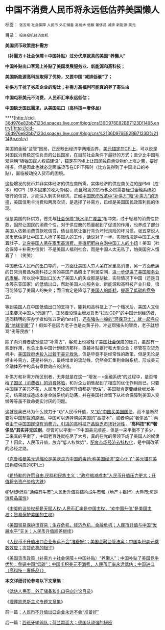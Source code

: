 # 中国不消费人民币将永远低估养美国懒人

标签： `张五常` `社会保障` `人民币` `外汇储备` `高技术` `低碳` `奢侈品` `减排` `新能源` `美元` 

目录： `投资投机经济危机`

**美国货币政策是补需方**

**（补需方＋社会保障＋中国补贴）过分优厚就真的美国“养懒人”**

**中国补贴出口客观上补贴了美国发展服务业、新能源和高科技；**

**美国新能源高科技取得了优势，又要中国“减排低碳”了；**

**补供方干扰了劣质企业的淘汰；补需方高福利可能真的养了寄生虫**

**中国屯积美元不消费，人民币汇率永远低估；**

**中国缺乏国民需求，从美国进口（高科技＝奢侈品）**

****[http://cid-36d976e82bb7123d.spaces.live.com/blog/cns!36D976E82BB7123D!1495.entry](http://cid-36d976e82bb7123d.spaces.live.com/blog/cns%2136D976E82BB7123D%211495.entry)

美国的金融“监管”困局，正反映出经济学两难边界。[美元锚定在CPI上](../../../2010/6/29/克鲁格曼和心脏病的中国式疗法.md)，可以说是对国民消费稳定性负责的公民国家，在目前社会条件下最好的方式；至少比中国毛邓两朝“牺牲国民人权搞建设”，[锚定在PMI上让国民独自承受物价上涨之苦](../../../2010/6/8/免费的午餐？国民可以接受存款风险吗？.md)，要好得多。但是因此也就必定面临货币在CPI下降时（比方说得到了中国出口的补贴），面临被动投入货币的困境。

这些增发的货币并非实体经济的供应商所需。实体经济的供应商关注的是PMI（成本）和CPI（基本固定的收入价格）。而且增发的货币也必然需要经过金融系统如银行的信贷，才能注入到实体经济。正如[中国医疗改革中“补供方”和“补需方”的选择](../../../2008/2/29/医改国家包干越多老百姓看病越贵.md)，美国信用卡消费和两房次贷，是选择了补需方，已经是美国国民政策利民的体现。

但是美国的补供方，首先与[社会保障“低水平广覆盖”](../../../2009/2/26/社会保障有三个原则一种义务.md)相冲突，过于轻易的消费性贷款，固然让国民的消费个性，对于供应商的质量起到了促进的作用，也养成了部分美国人依赖消费贷款吃信贷，债台高筑让银行背负坏帐风险的坏习惯。张五常说人民币低估是让中国工人抢了美国人的工作，话说对了一半。实际情况是中国工人饿着肚子，[让穷美国人呆在家里高消费，养得肥肥白白泡中国工人的小妞](../../../2010/5/3/美国历史上最可笑的对手.md)！美国（社会保障＋补需方信贷）不是美国人福利社会，而是中国人太无私了，怕美国穷人饿着了！（笑笑）

中国低估人民币的出口导向，一方面让美国人穷人呆在家里高消费，另一方面低廉的日常消费品为高科技之类的美国产品腾出了利润空间，[进一步促进了美国服务业的发展](../../../2009/11/23/国产GDP，服务业和就业的关系.md)。所以说中国出口加大了美国人的失业那是胡扯，实际情况下中国（还是日本等东亚国家）的低值出口，帮助美国人向服务业、新能源和高科技产业升级，很可能降低了美国人的失业；而且肯定是降低了[美国人的能耗](../../../2009/1/10/从海水淡化能源消耗看能源就是粮食暨生物能源前景.md)，[提高了低碳的竞争力](../../../2009/12/29/哥本哈根协定本来就是多余的.md)。

等到美国人在中国低值出口的支持下，能耗和高科技上了一个档次后，美国人又倒过来要求中国人“低碳了”。正愁着没理由增发货币“[拉动GDP](../../../2008/7/27/价值守衡定律：抓生产促GDP，不如“抓就业促消费”.md)”的中国计划经济者，连同精明的买办学者如张五常的fans们，[还有猪头一般的“环保卫士”，就一起呼应着“地球变暖”](../../../2009/12/30/中国操心CO2排放是吃饱了撑着.md)了！假如不是因为老子也是炎黄子孙，冲这帮猪头的智商，老子就想骂“劣等民族”！

除了向消费者放宽信贷“补需方”，客观上也减轻了[美国社会保障](../../../2007/10/6/中国国民福利缺失是经济发展中的癌症.md)的压力，虽然有一些副作用，也总比象中国计划经济那样，直接补贴银行和大型企业；尽管在次贷危机中，[美国政府也投入过若干美元救急](../../../2008/12/4/中美两国对亏损企业救市有根本性不同.md)，但是毕竟不是经常性的政策。但是无论是经由补需方，还是补供方，最终增发的流动性，仍然会汇集到金融系统，形成美元金融体系中的具有乘数效应的热钱。

补供方和补需方所区别者，无非就是在这一“增发－>金融系统”的过程中，是否带给[了国民（消费者）的消费体验](../../../2010/7/4/民主就是把消费权归还国民.md)，和对企业销售起到了相应的优化作用而已。只要中国赚了美元不花，人民币无论如何升值都是“低估”，美国就肯定要继续增发美元，结果就成造成本身金融系统的动荡，并在美国社会留下从社会保障到美国人变懒等等虽不致命委实讨厌的问题。

这就是奥巴马为什么致力于“劝”人民币升值，又[“劝”中国买美国国债](../../../2008/7/16/操纵汇率赚美元再借给美国用惨亏４万亿.md)，而不是断然要对中国制裁的原因。中国可以选择购买美国的“高技术”，或者购买“奢侈品”；两者[由于中国国民没有消费力，引进的高科技产品缺乏市场针对性](../../../2010/6/15/技术发明是人类社会的成本；马克思主义完胜基督教文化.md)，“**高科技”和“奢侈品”其实并无区别**。尽管可以平衡一下中国美元顺差，但是一来平衡不了多少，二来真的平衡了，中国老百姓就吃尽了大亏，真的在党的带领下成了美国人的奴隶了！因此，人民币升值，放弃“低人权优势”，[配套市场经济去特权化](../../../2010/3/28/市场经济去特权化！根治私有制和国民福衹缺失.md)，是中国改革的必经之路。

《[克鲁格曼美元通缩论是美欧良方中国的毒药;称美国经济“空心化了”;美元锚在美国物资供应的CPI](../../../2010/6/29/克鲁格曼和心脏病的中国式疗法.md)上》

《[希特勒的许愿自由,民粹和民族主义；“政府缩减成本”人民币升值压力更大；升值将令资产价格大跌](../../../2010/7/7/不要象希特勒先生一样用心良苦.md)》

《[PMI走低将“通缩有牛市”;人民币升值将结构成牛市和（地产＋银行）大熊市;房是消费品属性](../../../2010/7/7/人民币升值将造成通缩牛市.md)》

《[中美的议价权都是天赋人权;人民币汇率是中国主权，“劝中国升值”是美国主权；贸易保护美国的主权](../../../2010/7/9/人民币汇率是中国的主权，贸易保护是美国的主权.md)》

《[美国贸易保护很容易；生存危机，经济危机，金融危机；人民币升值与中国“发展水平”无关；人民币升值顺差继续](../../../2010/7/9/人民币不升值出口企业永远不会“准备好”.md)》

《[人民币不升值出口企业永远不会“准备好”；美国金融监管法案；中国屯积美元乘数效应；次贷危机的根子](../../../2010/7/9/人民币不升值出口企业永远不会“准备好”.md)》

《[美国货币政策（补需方＋社会保障＋中国补贴）“养懒人”；中国补贴了美国竞争优势；倒逼中国“低碳”；中国屯积美元不消费，人民币汇率永远低估；中国进口（高科技＝奢侈品）》](http://cid-36d976e82bb7123d.spaces.live.com/blog/cns%2136D976E82BB7123D%211495.entry)

**本文详细讨论参考以下文章集**：

《[低估人民币，外汇储备和出口导向讨论目录](../../../2010/4/26/低估人民币，外汇储备和出口导向讨论目录.md)》

《[埋葬凯恩斯主义专题文章集](../../../2009/9/20/埋葬凯恩斯主义专题文章集.md)》





前一篇：[人民币不升值出口企业永远不会“准备好”](../../../2010/7/9/人民币不升值出口企业永远不会“准备好”.md)

后一篇：[西班牙输弱队；荷兰嬴面大；德国队顽强的秘密](../../../2010/7/10/西班牙输弱队；荷兰嬴面大；德国队顽强的秘密.md)